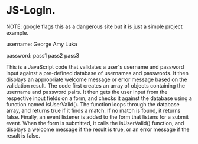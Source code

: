 # JS-LogIn. 

NOTE: google flags this as a dangerous site but it is just a simple project example.

username:
George
Amy
Luka

password:
pass1
pass2
pass3

This is a JavaScript code that validates a user's username and password input against a pre-defined database of usernames and passwords. It then displays an appropriate welcome message or error message based on the validation result. 
The code first creates an array of objects containing the username and password pairs. It then gets the user input from the respective input fields on a form, and checks it against the database using a function named isUserValid(). 
The function loops through the database array, and returns true if it finds a match. If no match is found, it returns false. Finally, an event listener is added to the form that listens for a submit event. When the form is submitted, it calls the isUserValid() function, and displays a welcome message if the result is true, or an error message if the result is false.

